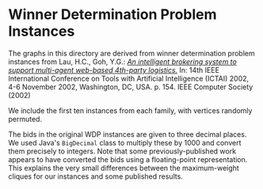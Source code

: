 # Winner Determination Problem Instances

The graphs in this directory are derived from winner determination problem instances from Lau, H.C., Goh, Y.G.: [_An intelligent brokering system to support multi-agent web-based 4th-party logistics._](http://dx.doi.org/10.1109/TAI.2002.1180800) In: 14th IEEE International Conference on Tools with
Artificial Intelligence (ICTAI) 2002, 4-6 November 2002, Washington, DC, USA. p.
154. IEEE Computer Society (2002)

We include the first ten instances from each family, with vertices randomly permuted.

The bids in the original WDP instances are given to three decimal places.  We
used Java's `BigDecimal` class to multiply these by 1000 and convert them
precisely to integers.  Note that some previously-published work appears to
have converted the bids using a floating-point representation.  This explains
the very small differences between the maximum-weight cliques for our instances
and some published results.
